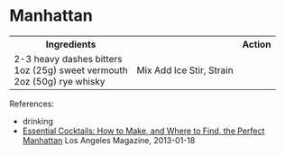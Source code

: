 # Manhattan

<table><tbody>
<tr><th>Ingredients<th><th>Action</th></tr>
<tr><td>
2-3 heavy dashes bitters <br>
1oz (25g) sweet vermouth <br>
2oz (50g) rye whisky<br>
</td><td>
Mix
Add Ice
Stir, Strain
</td></tr>
</tbody>
</table>


References:
* drinking
* [Essential Cocktails: How to Make, and Where to Find, the Perfect Manhattan](http://www.lamag.com/liquidlablog/essential-cocktails-how-to-make-and-where-to-find-the-perfect-manhattan/) Los Angeles Magazine, 2013-01-18

